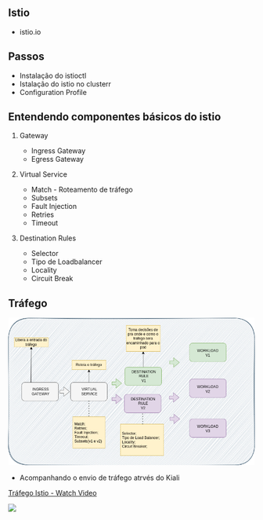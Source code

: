 ## Istio

- istio.io

## Passos

- Instalação do istioctl
- Istalação do istio no clusterr
- Configuration Profile


## Entendendo componentes básicos do istio

1. Gateway
    - Ingress Gateway
    - Egress Gateway

2. Virtual Service
    - Match - Roteamento de tráfego
    - Subsets
    - Fault Injection
    - Retries
    - Timeout

3. Destination Rules
    - Selector
    - Tipo de Loadbalancer
    - Locality
    - Circuit Break

## Tráfego

<p align="center">
  <img alt="Istio" src="../images/trafego-istio.png">
</p>

- Acompanhando o envio de tráfego atrvés do Kiali

<a href="https://www.loom.com/share/4210ac7557d94679ae653a99fd8e2a8c">
    <p>Tráfego Istio - Watch Video</p>
    <img style="max-width:800px;" src="https://cdn.loom.com/sessions/thumbnails/4210ac7557d94679ae653a99fd8e2a8c-with-play.gif">
</a>